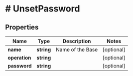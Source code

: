 # # UnsetPassword

## Properties

Name | Type | Description | Notes
------------ | ------------- | ------------- | -------------
**name** | **string** | Name of the Base | [optional]
**operation** | **string** |  | [optional]
**password** | **string** |  | [optional]

